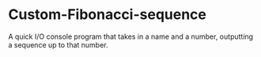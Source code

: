 # Custom-Fibonacci-sequence
A quick I/O console program that takes in a name and a number, outputting a sequence up to that number.

